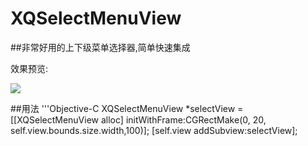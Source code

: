 # XQSelectMenuView
##非常好用的上下级菜单选择器,简单快速集成

效果预览:

![](https://github.com/qianggeProgramer/XQSelectMenuView/blob/master/1.gif)

##用法
'''Objective-C
XQSelectMenuView *selectView = [[XQSelectMenuView alloc] initWithFrame:CGRectMake(0, 20, self.view.bounds.size.width,100)];
    [self.view addSubview:selectView];



